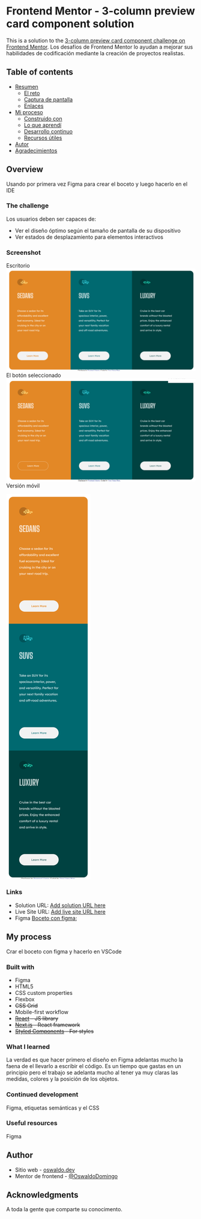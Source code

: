 # Frontend Mentor - 3-column preview card component solution

This is a solution to the [3-column preview card component challenge on Frontend Mentor](https://www.frontendmentor.io/challenges/3column-preview-card-component-pH92eAR2-). Los desafíos de Frontend Mentor lo ayudan a mejorar sus habilidades de codificación mediante la creación de proyectos realistas.

## Table of contents
- [Resumen](#overview)
   - [El reto](#the-challenge)
   - [Captura de pantalla](#screensho)
   - [Enlaces](#links)
- [Mi proceso](#my-process)
   - [Construido con](#built-with)
   - [Lo que aprendí](#what-i-learned)
   - [Desarrollo continuo](#continued-development)
   - [Recursos útiles](#useful-resources)
- [Autor](#author)
- [Agradecimientos](#acknowledgments)

## Overview
Usando por primera vez Figma para crear el boceto y luego hacerlo en el IDE

### The challenge
Los usuarios deben ser capaces de:

- Ver el diseño óptimo según el tamaño de pantalla de su dispositivo
- Ver estados de desplazamiento para elementos interactivos

### Screenshot
Escritorio
![Imagen](images/coches1.png)
El botón seleccionado
![Imagen](images/coches2.png)
Versión móvil

![Imagen](images/coches3.png)

### Links

- Solution URL: [Add solution URL here](https://your-solution-url.com)
- Live Site URL: [Add live site URL here](https://your-live-site-url.com)
- Figma [Boceto con figma](https://oswaldo.dev/portafolio/3-colum-card/design/coches.fig);

## My process
Crar el boceto con figma y hacerlo en VSCode 

### Built with

- Figma
- HTML5
- CSS custom properties
- Flexbox
- ~~CSS Grid~~
- Mobile-first workflow
- ~~[React](https://reactjs.org/) - JS library~~
- ~~[Next.js](https://nextjs.org/) - React framework~~
- ~~[Styled Components](https://styled-components.com/) - For styles~~

### What I learned
La verdad es que hacer primero el diseño en Figma adelantas mucho la faena de el llevarlo a escribir el código. Es un tiempo que gastas en un principio pero el trabajo se adelanta mucho al tener ya muy claras las medidas, colores y la posición de los objetos.

### Continued development

Figma, etiquetas semánticas y el CSS

### Useful resources
Figma

## Author
- Sitio web - [oswaldo.dev](https://oswaldo.dev/portafolio)
- Mentor de frontend - [@OswaldoDomingo](https://www.frontendmentor.io/profile/OswaldoDomingo)

## Acknowledgments

A toda la gente que comparte su conocimento.
